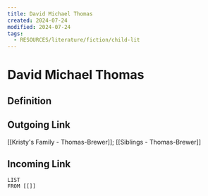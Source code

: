 ```yaml
---
title: David Michael Thomas
created: 2024-07-24
modified: 2024-07-24
tags:
  - RESOURCES/literature/fiction/child-lit
---
```

# David Michael Thomas
## Definition

## Outgoing Link
[[Kristy's Family - Thomas-Brewer]]; [[Siblings - Thomas-Brewer]]
## Incoming Link
```dataview
LIST
FROM [[]]
```
